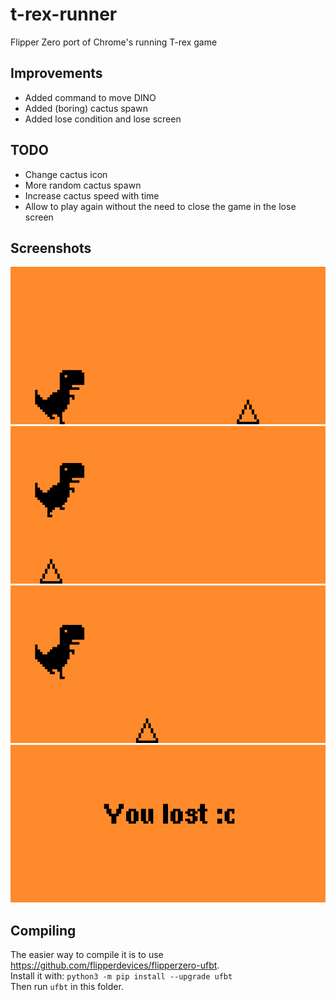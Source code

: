 # t-rex-runner
Flipper Zero port of Chrome's running T-rex game

## Improvements
- Added command to move DINO
- Added (boring) cactus spawn
- Added lose condition and lose screen

## TODO
- Change cactus icon
- More random cactus spawn
- Increase cactus speed with time
- Allow to play again without the need to close the game in the lose screen

## Screenshots

![image](imgs/Screenshot-20230504-232830.png)
![image](imgs/Screenshot-20230504-234841.png)
![image](imgs/Screenshot-20230504-232915.png)
![image](imgs/Screenshot-20230504-233007.png)

## Compiling

The easier way to compile it is to use https://github.com/flipperdevices/flipperzero-ufbt.   
Install it with: ```python3 -m pip install --upgrade ufbt```     
Then run ```ufbt``` in this folder.